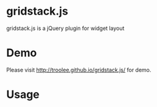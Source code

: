gridstack.js
============

gridstack.js is a jQuery plugin for widget layout


Demo
====

Please visit http://troolee.github.io/gridstack.js/ for demo.


Usage
=====
